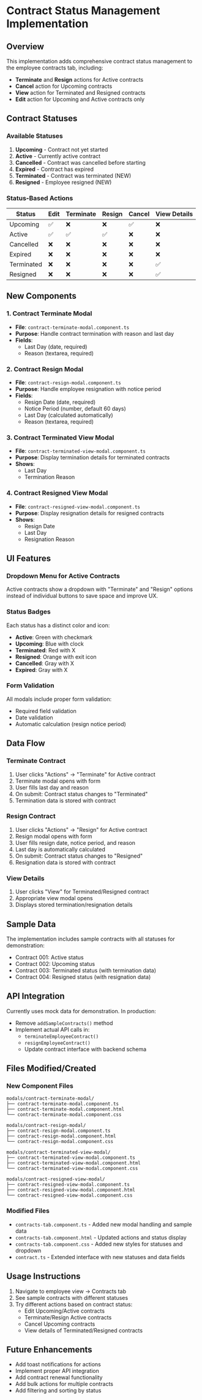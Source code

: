 # Contract Status Management Implementation

## Overview
This implementation adds comprehensive contract status management to the employee contracts tab, including:

- **Terminate** and **Resign** actions for Active contracts
- **Cancel** action for Upcoming contracts  
- **View** action for Terminated and Resigned contracts
- **Edit** action for Upcoming and Active contracts only

## Contract Statuses

### Available Statuses
1. **Upcoming** - Contract not yet started
2. **Active** - Currently active contract
3. **Cancelled** - Contract was cancelled before starting
4. **Expired** - Contract has expired
5. **Terminated** - Contract was terminated (NEW)
6. **Resigned** - Employee resigned (NEW)

### Status-Based Actions

| Status | Edit | Terminate | Resign | Cancel | View Details |
|--------|------|-----------|--------|--------|--------------|
| Upcoming | ✅ | ❌ | ❌ | ✅ | ❌ |
| Active | ✅ | ✅ | ✅ | ❌ | ❌ |
| Cancelled | ❌ | ❌ | ❌ | ❌ | ❌ |
| Expired | ❌ | ❌ | ❌ | ❌ | ❌ |
| Terminated | ❌ | ❌ | ❌ | ❌ | ✅ |
| Resigned | ❌ | ❌ | ❌ | ❌ | ✅ |

## New Components

### 1. Contract Terminate Modal
- **File**: `contract-terminate-modal.component.ts`
- **Purpose**: Handle contract termination with reason and last day
- **Fields**:
  - Last Day (date, required)
  - Reason (textarea, required)

### 2. Contract Resign Modal  
- **File**: `contract-resign-modal.component.ts`
- **Purpose**: Handle employee resignation with notice period
- **Fields**:
  - Resign Date (date, required)
  - Notice Period (number, default 60 days)
  - Last Day (calculated automatically)
  - Reason (textarea, required)

### 3. Contract Terminated View Modal
- **File**: `contract-terminated-view-modal.component.ts`
- **Purpose**: Display termination details for terminated contracts
- **Shows**:
  - Last Day
  - Termination Reason

### 4. Contract Resigned View Modal
- **File**: `contract-resigned-view-modal.component.ts`
- **Purpose**: Display resignation details for resigned contracts
- **Shows**:
  - Resign Date
  - Last Day
  - Resignation Reason

## UI Features

### Dropdown Menu for Active Contracts
Active contracts show a dropdown with "Terminate" and "Resign" options instead of individual buttons to save space and improve UX.

### Status Badges
Each status has a distinct color and icon:
- **Active**: Green with checkmark
- **Upcoming**: Blue with clock
- **Terminated**: Red with X
- **Resigned**: Orange with exit icon
- **Cancelled**: Gray with X
- **Expired**: Gray with X

### Form Validation
All modals include proper form validation:
- Required field validation
- Date validation
- Automatic calculation (resign notice period)

## Data Flow

### Terminate Contract
1. User clicks "Actions" → "Terminate" for Active contract
2. Terminate modal opens with form
3. User fills last day and reason
4. On submit: Contract status changes to "Terminated"
5. Termination data is stored with contract

### Resign Contract
1. User clicks "Actions" → "Resign" for Active contract
2. Resign modal opens with form
3. User fills resign date, notice period, and reason
4. Last day is automatically calculated
5. On submit: Contract status changes to "Resigned"
6. Resignation data is stored with contract

### View Details
1. User clicks "View" for Terminated/Resigned contract
2. Appropriate view modal opens
3. Displays stored termination/resignation details

## Sample Data
The implementation includes sample contracts with all statuses for demonstration:
- Contract 001: Active status
- Contract 002: Upcoming status  
- Contract 003: Terminated status (with termination data)
- Contract 004: Resigned status (with resignation data)

## API Integration
Currently uses mock data for demonstration. In production:
- Remove `addSampleContracts()` method
- Implement actual API calls in:
  - `terminateEmployeeContract()`
  - `resignEmployeeContract()`
  - Update contract interface with backend schema

## Files Modified/Created

### New Component Files
```
modals/contract-terminate-modal/
├── contract-terminate-modal.component.ts
├── contract-terminate-modal.component.html
└── contract-terminate-modal.component.css

modals/contract-resign-modal/
├── contract-resign-modal.component.ts
├── contract-resign-modal.component.html
└── contract-resign-modal.component.css

modals/contract-terminated-view-modal/
├── contract-terminated-view-modal.component.ts
├── contract-terminated-view-modal.component.html
└── contract-terminated-view-modal.component.css

modals/contract-resigned-view-modal/
├── contract-resigned-view-modal.component.ts
├── contract-resigned-view-modal.component.html
└── contract-resigned-view-modal.component.css
```

### Modified Files
- `contracts-tab.component.ts` - Added new modal handling and sample data
- `contracts-tab.component.html` - Updated actions and status display
- `contracts-tab.component.css` - Added new styles for statuses and dropdown
- `contract.ts` - Extended interface with new statuses and data fields

## Usage Instructions
1. Navigate to employee view → Contracts tab
2. See sample contracts with different statuses
3. Try different actions based on contract status:
   - Edit Upcoming/Active contracts
   - Terminate/Resign Active contracts  
   - Cancel Upcoming contracts
   - View details of Terminated/Resigned contracts

## Future Enhancements
- Add toast notifications for actions
- Implement proper API integration
- Add contract renewal functionality
- Add bulk actions for multiple contracts
- Add filtering and sorting by status

